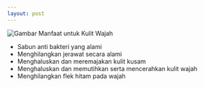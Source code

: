 ```yaml
---
layout: post
---
```


![Gambar Manfaat untuk Kulit Wajah](https://deasyah.github.io/web-presentation/#/1/6)

* Sabun anti bakteri yang alami
* Menghilangkan jerawat secara alami
* Menghaluskan dan meremajakan kulit kusam
* Menghaluskan dan memutihkan serta mencerahkan kulit wajah
* Menghilangkan flek hitam pada wajah
